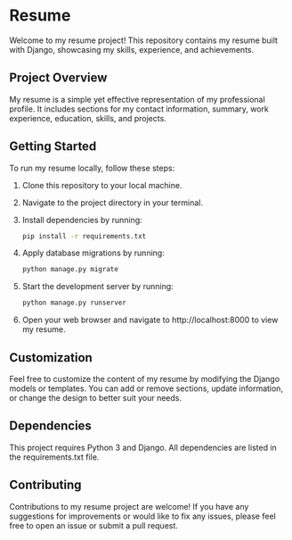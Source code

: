 # Resume

Welcome to my resume project! This repository contains my resume built with Django, showcasing my skills, experience, and achievements.

## Project Overview

My resume is a simple yet effective representation of my professional profile. It includes sections for my contact information, summary, work experience, education, skills, and projects.


## Getting Started

To run my resume locally, follow these steps:

1. Clone this repository to your local machine.
2. Navigate to the project directory in your terminal.
3. Install dependencies by running:

   ```bash
   pip install -r requirements.txt
   ```
4. Apply database migrations by running:

   ```bash
   python manage.py migrate
   ```
5. Start the development server by running:

   ```bash
   python manage.py runserver
   ```
6. Open your web browser and navigate to http://localhost:8000 to view my resume.

## Customization
Feel free to customize the content of my resume by modifying the Django models or templates. You can add or remove sections, update information, or change the design to better suit your needs.

## Dependencies
This project requires Python 3 and Django. All dependencies are listed in the requirements.txt file.

## Contributing
Contributions to my resume project are welcome! If you have any suggestions for improvements or would like to fix any issues, please feel free to open an issue or submit a pull request.
